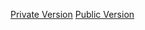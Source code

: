 [Private Version](https://www.youtube.com/watch?v=SuYYKEhkgaY)
[Public Version](https://youtu.be/GxqtIpePXLU)
